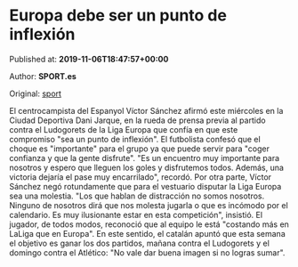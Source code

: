 
# Europa debe ser un punto de inflexión

Published at: **2019-11-06T18:47:57+00:00**

Author: **SPORT.es**

Original: [sport](https://www.sport.es/es/noticias/espanyol/europa-debe-ser-punto-inflexion-7717159)

El centrocampista del Espanyol Víctor Sánchez afirmó este miércoles en la Ciudad Deportiva Dani Jarque, en la rueda de prensa previa al partido contra el Ludogorets de la Liga Europa que confía en que este compromiso "sea un punto de inflexión".
El futbolista confesó que el choque es "importante" para el grupo ya que puede servir para "coger confianza y que la gente disfrute". "Es un encuentro muy importante para nosotros y espero que lleguen los goles y disfrutemos todos. Además, una victoria dejaría el pase muy encarrilado", recordó.
Por otra parte, Víctor Sánchez negó rotundamente que para el vestuario disputar la Liga Europa sea una molestia. "Los que hablan de distracción no somos nosotros. Ninguno de nosotros dirá que nos molesta jugarla o que es incómodo por el calendario. Es muy ilusionante estar en esta competición", insistió.
El jugador, de todos modos, reconoció que al equipo le está "costando más en LaLiga que en Europa". En este sentido, el catalán apuntó que esta semana el objetivo es ganar los dos partidos, mañana contra el Ludogorets y el domingo contra el Atlético: "No vale dar buena imagen si no logras sumar".
